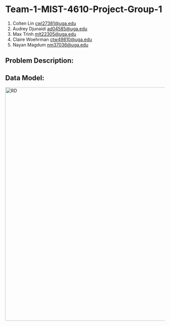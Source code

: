 # Team-1-MIST-4610-Project-Group-1


1. Colten Lin cwl27381@uga.edu
2. Audrey Djunaidi ad04585@uga.edu
3. Max Trinh mlt22305@uga.edu
4. Claire Woehrman ctw49810@uga.edu
5. Nayan Magdum nm37036@uga.edu

## Problem Description:





## Data Model:
<img width="1033" height="739" alt="RD" src="https://github.com/user-attachments/assets/0a9ac47e-b413-4782-8d16-294b5b153622" />
